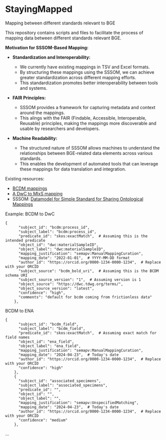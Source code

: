 # StayingMapped
Mapping between different standards relevant to BGE

This repository contains scripts and files to facilitate the process of mapping data between different standards relevant BGE. 


**Motivation for SSSOM-Based Mapping:**

- **Standardization and Interoperability:** 
    * We currently have existing mappings in TSV and Excel formats. 
    * By structuring these mappings using the SSSOM, we can achieve greater standardization across different mapping efforts.
    * This standardization promotes better interoperability between tools and systems. 

- **FAIR Principles:** 
    * SSSOM provides a framework for capturing metadata and context around the mappings. 
    * This alings with the FAIR (Findable, Accessible, Interoperable, Reusable) principles, making the mappings more discoverable and usable by researchers and developers. 

- **Machine Readability:** 
    * The structured nature of SSSOM allows machines to understand the relationships between BGE-related data elements across various standards. 
    * This enables the development of automated tools that can leverage these mappings for data translation and integration.




Existing resources: 

- [BCDM mappings](https://github.com/DNAdiversity/BCDM/tree/main)
- [A DwC to MIxS mapping](https://github.com/tdwg/gbwg/tree/main/dwc-mixs/mapping)
- SSSOM: [Datamodel for Simple Standard for Sharing Ontological Mappings](https://mapping-commons.github.io/sssom/)


Example: 
BCDM to DwC 

```
{
      "subject_id": "bcdm:process_id",
      "subject_label": "bcdm:process_id",
      "predicate_id": "skos:exactMatch",  # Assuming this is the intended predicate
      "object_id": "dwc:materialSampleID",
      "object_label": "dwc:materialSampleID",
      "mapping_justification": "semapv:ManualMappingCuration",
      "mapping_date": "2022-01-01",  # YYYY-MM-DD format
      "author_id": "https://orcid.org/0000-1234-0000-1234",  # Replace with your ORCID
      "subject_source": "bcdm_bold_uri",  # Assuming this is the BCDM schema URI
      "subject_source_version": "1",  # Assuming version is 1
      "object_source": "https://dwc.tdwg.org/terms/",
      "object_source_version": "latest",
      "confidence": "high",
      "comments": "default for bcdm coming from frictionless data"
    },
```
BCDM to ENA 


```
{
      "subject_id": "bcdm_field",
      "subject_label": "bcdm_field",
      "predicate_id": "skos:exactMatch",  # Assuming exact match for field names
      "object_id": "ena_field",
      "object_label": "ena_field",
      "mapping_justification": "semapv:ManualMappingCuration",
      "mapping_date": "2024-04-23",  # Today's date
      "author_id": "https://orcid.org/0000-1234-0000-1234",  # Replace with your ORCID
      "confidence": "high"
    },
    {
      "subject_id": "associated_specimens",
      "subject_label": "associated_specimens",
      "predicate_id": "",  
      "object_id": "",
      "object_label": "",
      "mapping_justification": "semapv:UnspecifiedMatching",
      "mapping_date": "2024-04-23",  # Today's date
      "author_id": "https://orcid.org/0000-1234-0000-1234",  # Replace with your ORCID
      "confidence": "medium"
    },

```

...


